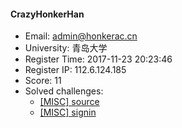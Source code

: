 #### CrazyHonkerHan  

* Email: admin@honkerac.cn  
* University: 青岛大学  
* Register Time: 2017-11-23 20:23:46  
* Register IP: 112.6.124.185  
* Score: 11  
* Solved challenges: 
  * [[MISC] source](https://github.com/SniperOJ/Challenges/blob/master/MISC/source.json)  
  * [[MISC] signin](https://github.com/SniperOJ/Challenges/blob/master/MISC/signin.json)  
